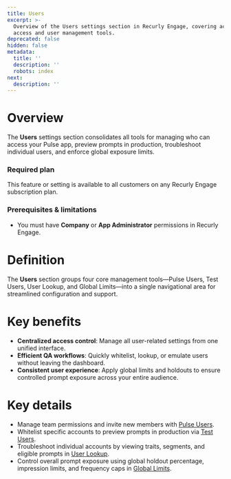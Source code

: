 ```yaml
---
title: Users
excerpt: >-
  Overview of the Users settings section in Recurly Engage, covering account
  access and user management tools.
deprecated: false
hidden: false
metadata:
  title: ''
  description: ''
  robots: index
next:
  description: ''
---
```

# Overview

The **Users** settings section consolidates all tools for managing who can access your Pulse app, preview prompts in production, troubleshoot individual users, and enforce global exposure limits.

### Required plan

This feature or setting is available to all customers on any Recurly Engage subscription plan.

### Prerequisites & limitations

* You must have **Company** or **App Administrator** permissions in Recurly Engage.

# Definition

The **Users** section groups four core management tools—Pulse Users, Test Users, User Lookup, and Global Limits—into a single navigational area for streamlined configuration and support.

# Key benefits

* **Centralized access control**: Manage all user-related settings from one unified interface.
* **Efficient QA workflows**: Quickly whitelist, lookup, or emulate users without leaving the dashboard.
* **Consistent user experience**: Apply global limits and holdouts to ensure controlled prompt exposure across your entire audience.

# Key details

* Manage team permissions and invite new members with [Pulse Users](pulse-users).
* Whitelist specific accounts to preview prompts in production via [Test Users](test-users).
* Troubleshoot individual accounts by viewing traits, segments, and eligible prompts in [User Lookup](user-lookup).
* Control overall prompt exposure using global holdout percentage, impression limits, and frequency caps in [Global Limits](global-limits).